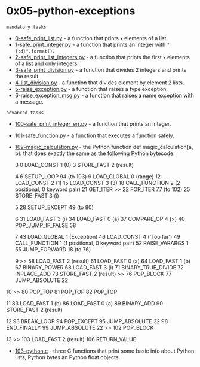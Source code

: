 # 0x05-python-exceptions

`mandatory tasks`

* [0-safe_print_list.py](https://github.com/j88moja-code/alx-higher_level_programming/blob/main/0x05-python-exceptions/0-safe_print_list.py) - a function that prints `x` elements of a list.
* [1-safe_print_integer.py](https://github.com/j88moja-code/alx-higher_level_programming/blob/main/0x05-python-exceptions/1-safe_print_integer.py) - a function that prints an integer with `"{:d}".format()`.
* [2-safe_print_list_integers.py](https://github.com/j88moja-code/alx-higher_level_programming/blob/main/0x05-python-exceptions/2-safe_print_list_integers.py) - a function that prints the first `x` elements of a list and only integers.
* [3-safe_print_division.py](https://github.com/j88moja-code/alx-higher_level_programming/blob/main/0x05-python-exceptions/3-safe_print_division.py) - a function that divides 2 integers and prints the result.
* [4-list_division.py](https://github.com/j88moja-code/alx-higher_level_programming/blob/main/0x05-python-exceptions/4-list_division.py) - a function that divides element by element 2 lists.
* [5-raise_exception.py](https://github.com/j88moja-code/alx-higher_level_programming/blob/main/0x05-python-exceptions/5-raise_exception.py) - a function that raises a type exception.
* [6-raise_exception_msg.py](https://github.com/j88moja-code/alx-higher_level_programming/blob/main/0x05-python-exceptions/6-raise_exception_msg.py) - a function that raises a name exception with a message.

`advanced tasks`

* [100-safe_print_integer_err.py](https://github.com/j88moja-code/alx-higher_level_programming/blob/main/0x05-python-exceptions/100-safe_print_integer_err.py) - a function that prints an integer.
* [101-safe_function.py]() - a function that executes a function safely.
* [102-magic_calculation.py]() - the Python function def magic_calculation(a, b): that does exactly the same as the following Python bytecode:

  3           0 LOAD_CONST               1 (0)
              3 STORE_FAST               2 (result)

  4           6 SETUP_LOOP              94 (to 103)
              9 LOAD_GLOBAL              0 (range)
             12 LOAD_CONST               2 (1)
             15 LOAD_CONST               3 (3)
             18 CALL_FUNCTION            2 (2 positional, 0 keyword pair)
             21 GET_ITER
        >>   22 FOR_ITER                77 (to 102)
             25 STORE_FAST               3 (i)

  5          28 SETUP_EXCEPT            49 (to 80)

  6          31 LOAD_FAST                3 (i)
             34 LOAD_FAST                0 (a)
             37 COMPARE_OP               4 (>)
             40 POP_JUMP_IF_FALSE       58

  7          43 LOAD_GLOBAL              1 (Exception)
             46 LOAD_CONST               4 ('Too far')
             49 CALL_FUNCTION            1 (1 positional, 0 keyword pair)
             52 RAISE_VARARGS            1
             55 JUMP_FORWARD            18 (to 76)

  9     >>   58 LOAD_FAST                2 (result)
             61 LOAD_FAST                0 (a)
             64 LOAD_FAST                1 (b)
             67 BINARY_POWER
             68 LOAD_FAST                3 (i)
             71 BINARY_TRUE_DIVIDE
             72 INPLACE_ADD
             73 STORE_FAST               2 (result)
        >>   76 POP_BLOCK
             77 JUMP_ABSOLUTE           22

 10     >>   80 POP_TOP
             81 POP_TOP
             82 POP_TOP

 11          83 LOAD_FAST                1 (b)
             86 LOAD_FAST                0 (a)
             89 BINARY_ADD
             90 STORE_FAST               2 (result)

 12          93 BREAK_LOOP
             94 POP_EXCEPT
             95 JUMP_ABSOLUTE           22
             98 END_FINALLY
             99 JUMP_ABSOLUTE           22
        >>  102 POP_BLOCK

 13     >>  103 LOAD_FAST                2 (result)
            106 RETURN_VALUE

* [103-python.c]() - three C functions that print some basic info about Python lists, Python bytes an Python float objects.
